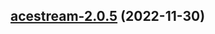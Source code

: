 

## [acestream-2.0.5](https://github.com/truecharts/charts/compare/acestream-2.0.3...acestream-2.0.5) (2022-11-30)

